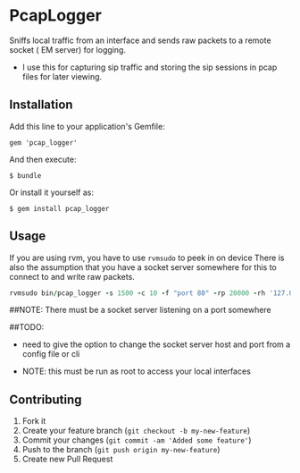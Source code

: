 # PcapLogger

Sniffs local traffic from an interface and sends raw packets to a remote socket ( EM server) for logging.

* I use this for capturing sip traffic and storing the sip sessions in pcap files for later viewing.

## Installation

Add this line to your application's Gemfile:

    gem 'pcap_logger'

And then execute:

    $ bundle

Or install it yourself as:

    $ gem install pcap_logger

## Usage

If you are using rvm, you have to use `rvmsudo` to peek in on device
There is also the assumption that you have a socket server somewhere for this to connect to and write raw packets.

```ruby
rvmsudo bin/pcap_logger -s 1500 -c 10 -f "port 80" -rp 20000 -rh '127.0.0.1'
```

##NOTE:
  There must be a socket server listening on a port somewhere

##TODO:
  * need to give the option to change the socket server host and port from a config file or cli


* NOTE: this must be run as root to access your local interfaces


## Contributing

1. Fork it
2. Create your feature branch (`git checkout -b my-new-feature`)
3. Commit your changes (`git commit -am 'Added some feature'`)
4. Push to the branch (`git push origin my-new-feature`)
5. Create new Pull Request
